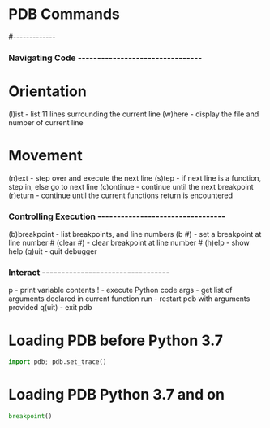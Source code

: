 # PDB Commands
#-------------

### Navigating Code --------------------------------

# Orientation
(l)ist - list 11 lines surrounding the current line
(w)here - display the file and number of current line

# Movement 
(n)ext     - step over and execute the next line
(s)tep     - if next line is a function, step in, else go to next line
(c)ontinue - continue until the next breakpoint
(r)eturn   - continue until the current functions return is encountered

### Controlling Execution ---------------------------------

(b)breakpoint - list breakpoints, and line numbers
(b #)         - set a breakpoint at line number #
(clear #)     - clear breakpoint at line number #
(h)elp - show help
(q)uit - quit debugger

### Interact ---------------------------------
p <name>     - print variable <name> contents
!<expr>      - execute Python code <expr>
args         - get list of arguments declared in current function
run<args>    - restart pdb with arguments provided
q(uit)       - exit pdb

# Loading PDB before Python 3.7

```python
import pdb; pdb.set_trace()
```
# Loading PDB Python 3.7 and on

```python
breakpoint()
```

